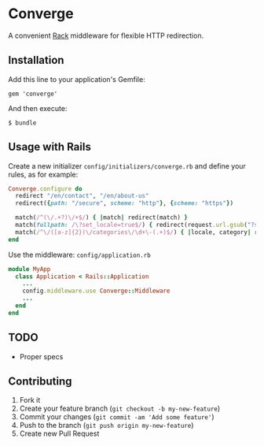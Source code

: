 # Converge

A convenient [Rack](http://rack.github.io/) middleware for flexible HTTP redirection.

## Installation

Add this line to your application's Gemfile:

    gem 'converge'

And then execute:

    $ bundle

## Usage with Rails

Create a new initializer `config/initializers/converge.rb` and define your rules, as for example:

```ruby
Converge.configure do
  redirect "/en/contact", "/en/about-us"
  redirect({path: "/secure", scheme: "http"}, {scheme: "https"})

  match(/^(\/.+?)\/+$/) { |match| redirect(match) }
  match(fullpath: /\?set_locale=true$/) { redirect(request.url.gsub("?set_locale=true", "")) }
  match(/^\/([a-z]{2})\/categories\/\d+\-(.+)$/) { |locale, category| redirect("/#{locale}/#{category}") }
end
```

Use the middleware: `config/application.rb`

```ruby
module MyApp
  class Application < Rails::Application
    ...    
    config.middleware.use Converge::Middleware
    ...    
  end
end
```

## TODO

* Proper specs

## Contributing

1. Fork it
2. Create your feature branch (`git checkout -b my-new-feature`)
3. Commit your changes (`git commit -am 'Add some feature'`)
4. Push to the branch (`git push origin my-new-feature`)
5. Create new Pull Request
